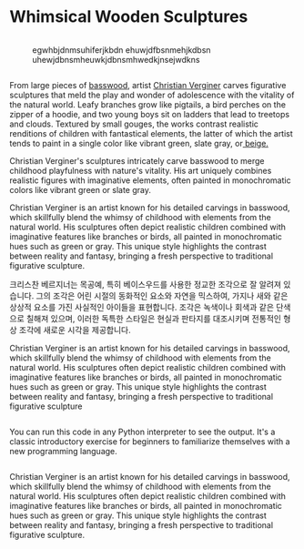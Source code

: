 # Whimsical Wooden Sculptures

<div><figure><img src=".gitbook/assets/image (1).png" alt=""><figcaption><p>egwhbjdnmsuhiferjkbdn ehuwjdfbsnmehjkdbsn uhewjdbnsmheuwkjdbnsmhwedkjnsejwdkns</p></figcaption></figure> <figure><img src=".gitbook/assets/image (4).png" alt=""><figcaption></figcaption></figure></div>

From large pieces of [basswood](https://www.wood-database.com/european-lime/), artist [Christian Verginer](https://verginer.org/) carves figurative sculptures that meld the play and wonder of adolescence with the vitality of the natural world. Leafy branches grow like pigtails, a bird perches on the zipper of a hoodie, and two young boys sit on ladders that lead to treetops and clouds. Textured by small gouges, the works contrast realistic renditions of children with fantastical elements, the latter of which the artist tends to paint in a single color like vibrant green, slate gray, or[ beige.](rebecca-greens-work.md#author-based-in-michigan.)

Christian Verginer's sculptures intricately carve basswood to merge childhood playfulness with nature's vitality. His art uniquely combines realistic figures with imaginative elements, often painted in monochromatic colors like vibrant green or slate gray.

Christian Verginer is an artist known for his detailed carvings in basswood, which skillfully blend the whimsy of childhood with elements from the natural world. His sculptures often depict realistic children combined with imaginative features like branches or birds, all painted in monochromatic hues such as green or gray. This unique style highlights the contrast between reality and fantasy, bringing a fresh perspective to traditional figurative sculpture.

크리스찬 베르지너는 목공예, 특히 베이스우드를 사용한 정교한 조각으로 잘 알려져 있습니다. 그의 조각은 어린 시절의 동화적인 요소와 자연을 믹스하여, 가지나 새와 같은 상상적 요소를 가진 사실적인 아이들을 표현합니다. 조각은 녹색이나 회색과 같은 단색으로 칠해져 있으며, 이러한 독특한 스타일은 현실과 판타지를 대조시키며 전통적인 형상 조각에 새로운 시각을 제공합니다.



Christian Verginer is an artist known for his detailed carvings in basswood, which skillfully blend the whimsy of childhood with elements from the natural world. His sculptures often depict realistic children combined with imaginative features like branches or birds, all painted in monochromatic hues such as green or gray. This unique style highlights the contrast between reality and fantasy, bringing a fresh perspective to traditional figurative sculpture

```markdown
```

You can run this code in any Python interpreter to see the output. It's a classic introductory exercise for beginners to familiarize themselves with a new programming language.

```
```

Christian Verginer is an artist known for his detailed carvings in basswood, which skillfully blend the whimsy of childhood with elements from the natural world. His sculptures often depict realistic children combined with imaginative features like branches or birds, all painted in monochromatic hues such as green or gray. This unique style highlights the contrast between reality and fantasy, bringing a fresh perspective to traditional figurative sculpture.











